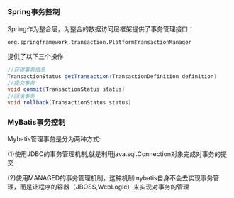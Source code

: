 ## 

### Spring事务控制

Spring作为整合层，为整合的数据访问层框架提供了事务管理接口：

`org.springframework.transaction.PlatformTransactionManager`

提供了以下三个操作

```java
//获得事务信息
TransactionStatus getTransaction(TransactionDefinition definition) 
//提交事务
void commit(TransactionStatus status) 
//回滚事务
void rollback(TransactionStatus status)
```



### MyBatis事务控制

Mybatis管理事务是分为两种方式:

(1)使用JDBC的事务管理机制,就是利用java.sql.Connection对象完成对事务的提交

(2)使用MANAGED的事务管理机制，这种机制mybatis自身不会去实现事务管理，而是让程序的容器（JBOSS,WebLogic）来实现对事务的管理